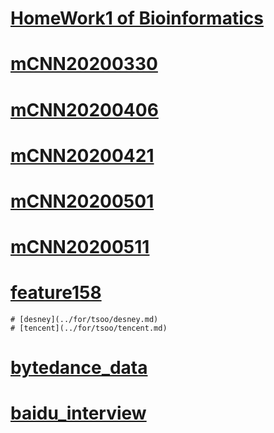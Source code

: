# [HomeWork1 of Bioinformatics](../course/bioinfo/HW1/hw1.html)
# [mCNN20200330](../mCNN/meeting/20200330.html)
# [mCNN20200406](../mCNN/meeting/20200406.html)
# [mCNN20200421](../mCNN/meeting/20200421.txt)
# [mCNN20200501](../mCNN/meeting/20200501.txt)
# [mCNN20200511](../mCNN/meeting/20200511.pdf)
# [feature158](../mCNN/HyperNote/note.html)
```
# [desney](../for/tsoo/desney.md)
# [tencent](../for/tsoo/tencent.md)
```
# [bytedance_data](../for/tsoo/bytedance.md)
# [baidu_interview](../for/job/baidu.md)